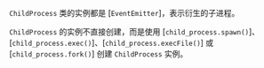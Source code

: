 <!-- YAML
added: v2.2.0
-->

`ChildProcess` 类的实例都是 [`EventEmitter`]，表示衍生的子进程。

`ChildProcess` 的实例不直接创建，而是使用 [`child_process.spawn()`]、[`child_process.exec()`]、[`child_process.execFile()`] 或 [`child_process.fork()`] 创建 `ChildProcess` 实例。

